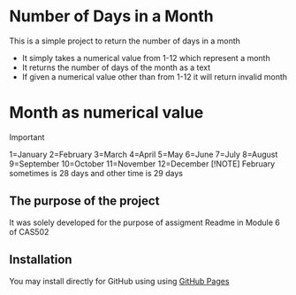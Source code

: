 # Number of Days in a Month
This is a simple project to return the number of days in a month
- It simply takes a numerical value from 1-12 which represent a month
- It returns the number of days of the month as a text
- If given a numerical value other than from 1-12 it will return invalid month

# Month as numerical value
> [!IMPORTANT]
> 1=January 2=February 3=March 4=April 5=May 6=June 7=July 8=August 9=September 10=October 11=November 12=December
> [!NOTE]
> February sometimes is 28 days and other time is 29 days

## The purpose of the project
It was solely developed for the purpose of assigment Readme in Module 6 of CAS502

## Installation
You may install directly for GitHub using using [GitHub Pages](https://pages.github.com/)
